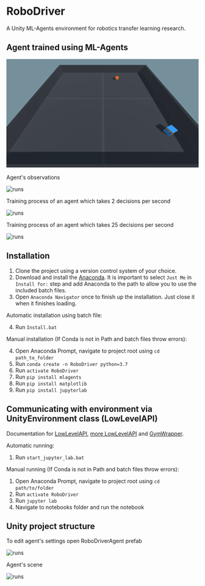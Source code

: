 # RoboDriver
A Unity ML-Agents environment for robotics transfer learning research.

## Agent trained using ML-Agents

![runs](./Images/RoboDriverTop.gif)

Agent's observations 

![runs](/Images/RoboDriverAgentPerspective.gif)

Training process of an agent which takes 2 decisions per second

![runs](/Images/RoboDriver.png)

Training process of an agent which takes 25 decisions per second

![runs](/Images/agentDecisionPeriod2.png)


## Installation

1. Clone the project using a version control system of your choice.
2. Download and install the [Anaconda](https://www.anaconda.com/products/individual). It is important to select `Just Me` in `Install for:` step and add Anaconda to the path to allow you to use the included batch files.
3. Open `Anaconda Navigator` once to finish up the installation. Just close it when it finishes loading.

Automatic installation using batch file:

4. Run `Install.bat`

Manual installation (If Conda is not in Path and batch files throw errors):

4. Open Anaconda Prompt, navigate to project root using `cd path_to_folder`
5. Run `conda create -n RoboDriver python=3.7`
6. Run `activate RoboDriver`
5. Run `pip install mlagents`
6. Run `pip install matplotlib`
7. Run `pip install jupyterlab`

## Communicating with environment via UnityEnvironment class (LowLevelAPI)

Documentation for [LowLevelAPI](https://github.com/CubeMD/ml-agents/blob/master/docs/Python-API.md), [more LowLevelAPI](https://github.com/CubeMD/ml-agents/blob/master/docs/Python-API-Documentation.md) and [GymWrapper](https://github.com/CubeMD/ml-agents/blob/master/gym-unity/README.md).

Automatic running:
1. Run `start_jupyter_lab.bat`

Manual running (If Conda is not in Path and batch files throw errors):

1. Open Anaconda Prompt, navigate to project root using `cd path/to/folder`
2. Run `activate RoboDriver`
3. Run `jupyter lab`
4. Navigate to notebooks folder and run the notebook

## Unity project structure

To edit agent's settings open RoboDriverAgent prefab

![runs](/Images/agent_settings.png)

Agent's scene

![runs](/Images/agent_environment.png)
